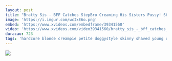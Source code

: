 ```yaml
---
layout: post
title: "Bratty Sis - BFF Catches StepBro Creaming His Sisters Pussy! S6:E8"
image: 'https://i.imgur.com/wcIxE6o.png'
embed: 'https://www.xvideos.com/embedframe/39341560'
video: 'https://www.xvideos.com/video39341560/bratty_sis_-_bff_catches_stepbro_creaming_his_sisters_pussy_s6_e8'
duracao: 723
tags: 'hardcore blonde creampie petite doggystyle skinny shaved young uniform cheerleader POV cowgirl caught step-sister natural-tits step-brother step-siblings ember-stone bratty-sis athena-faris'
---
```

<a href="{{ page.url | prepend: site.baseurl | prepend: site.url }}"><img src="{{ page.image | prepend: site.baseurl | prepend: site.url }}" /></a>
